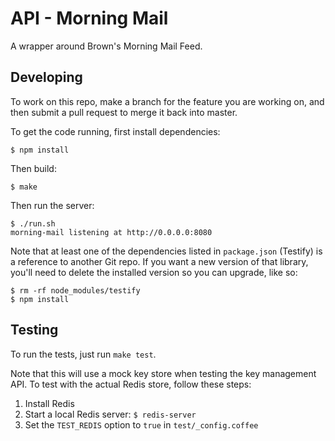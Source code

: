 # API - Morning Mail

A wrapper around Brown's Morning Mail Feed.

## Developing

To work on this repo, make a branch for the feature you are working on, and then submit a pull request to merge it back into master.

To get the code running, first install dependencies:

    $ npm install

Then build:

    $ make

Then run the server:

    $ ./run.sh
    morning-mail listening at http://0.0.0.0:8080

Note that at least one of the dependencies listed in `package.json` (Testify) is a reference to another Git repo. If you want a new version of that library, you'll need to delete the installed version so you can upgrade, like so:

    $ rm -rf node_modules/testify
    $ npm install

## Testing

To run the tests, just run `make test`.

Note that this will use a mock key store when testing the key management API. To test with the actual Redis store, follow these steps:

1. Install Redis
2. Start a local Redis server: `$ redis-server`
3. Set the `TEST_REDIS` option to `true` in `test/_config.coffee`
